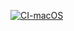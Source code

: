 [![CI-macOS](https://github.com/abdulazizSi/EssentialFeed/actions/workflows/CI-macOS.yml/badge.svg)](https://github.com/abdulazizSi/EssentialFeed/actions/workflows/CI-macOS.yml)
